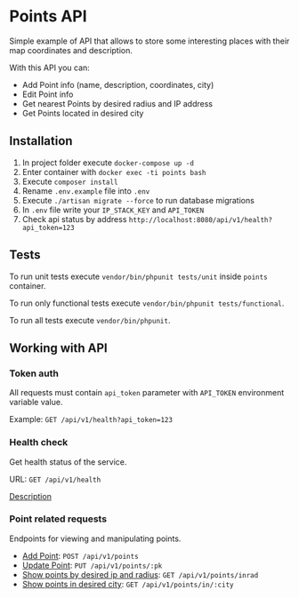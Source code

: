 # Points API

Simple example of API that allows to store some interesting places with their map coordinates and description.

With this API you can:

* Add Point info (name, description, coordinates, city)
* Edit Point info
* Get nearest Points by desired radius and IP address
* Get Points located in desired city

## Installation

1. In project folder execute `docker-compose up -d`
2. Enter container with `docker exec -ti points bash`
3. Execute `composer install`
4. Rename `.env.example` file into `.env`
5. Execute `./artisan migrate --force` to run database migrations
6. In `.env` file write your `IP_STACK_KEY` and `API_TOKEN`
7. Check api status by address `http://localhost:8080/api/v1/health?api_token=123`

## Tests 

To run unit tests execute `vendor/bin/phpunit tests/unit` inside `points` container.

To run only functional tests execute `vendor/bin/phpunit tests/functional`.

To run all tests execute `vendor/bin/phpunit`.

## Working with API

### Token auth

All requests must contain `api_token` parameter with `API_TOKEN` environment variable value.

Example: `GET /api/v1/health?api_token=123`

### Health check

Get health status of the service.

URL: `GET /api/v1/health`

[Description](docs/health.md) 

### Point related requests

Endpoints for viewing and manipulating points.

* [Add Point](docs/points/add.md): `POST /api/v1/points`
* [Update Point](docs/points/update.md): `PUT /api/v1/points/:pk`
* [Show points by desired ip and radius](docs/points/inrad.md): `GET /api/v1/points/inrad`
* [Show points in desired city](docs/points/in.md): `GET /api/v1/points/in/:city`
